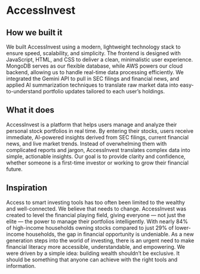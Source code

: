 # AccessInvest

## How we built it
We built AccessInvest using a modern, lightweight technology stack to ensure speed, scalability, and simplicity. The frontend is designed with JavaScript, HTML, and CSS to deliver a clean, minimalistic user experience. MongoDB serves as our flexible database, while AWS powers our cloud backend, allowing us to handle real-time data processing efficiently. We integrated the Gemini API to pull in SEC filings and financial news, and applied AI summarization techniques to translate raw market data into easy-to-understand portfolio updates tailored to each user’s holdings.

## What it does
AccessInvest is a platform that helps users manage and analyze their personal stock portfolios in real time. By entering their stocks, users receive immediate, AI-powered insights derived from SEC filings, current financial news, and live market trends. Instead of overwhelming them with complicated reports and jargon, AccessInvest translates complex data into simple, actionable insights. Our goal is to provide clarity and confidence, whether someone is a first-time investor or working to grow their financial future.

## Inspiration
Access to smart investing tools has too often been limited to the wealthy and well-connected. We believe that needs to change. AccessInvest was created to level the financial playing field, giving everyone — not just the elite — the power to manage their portfolios intelligently. With nearly 84% of high-income households owning stocks compared to just 29% of lower-income households, the gap in financial opportunity is undeniable. As a new generation steps into the world of investing, there is an urgent need to make financial literacy more accessible, understandable, and empowering. We were driven by a simple idea: building wealth shouldn’t be exclusive. It should be something that anyone can achieve with the right tools and information.
